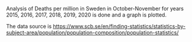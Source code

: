Analysis of Deaths per million in Sweden in October-November for years 2015, 2016, 2017, 2018, 2019, 2020 is done and a graph is plotted.

The data source is https://www.scb.se/en/finding-statistics/statistics-by-subject-area/population/population-composition/population-statistics/ 
